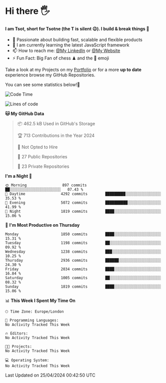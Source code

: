 # Hi there :raised_hand_with_fingers_splayed:
#### I am Tsot, short for Tsotne (the T is silent :wink:). I build & break things :space_invader:
- :telescope: Passionate about building fast, scalable and flexible products
- :seedling: I am currently learning the latest JavaScript framework 
- :mailbox: How to reach me: [@My LinkedIn](https://www.linkedin.com/in/tsotne-gvadzabia/) or [@My Website](https://tsotne.co.uk/contact)
- :zap: Fun Fact: Big Fan of chess ♟ and the 👾 emoji

Take a look at my Projects on my [Portfolio](https://tsotne.co.uk/) or for a more **up to date** experience browse my GitHub Repositories.

You can see some statistics below!:space_invader:
<!--START_SECTION:waka-->
![Code Time](http://img.shields.io/badge/Code%20Time-761%20hrs%202%20mins-blue)

![Lines of code](https://img.shields.io/badge/From%20Hello%20World%20I%27ve%20Written-5.6%20million%20lines%20of%20code-blue)

**🐱 My GitHub Data** 

> 📦 462.5 kB Used in GitHub's Storage 
 > 
> 🏆 713 Contributions in the Year 2024
 > 
> 🚫 Not Opted to Hire
 > 
> 📜 27 Public Repositories 
 > 
> 🔑 23 Private Repositories 
 > 
**I'm a Night 🦉** 

```text
🌞 Morning                897 commits         ██░░░░░░░░░░░░░░░░░░░░░░░   07.43 % 
🌆 Daytime                4292 commits        █████████░░░░░░░░░░░░░░░░   35.53 % 
🌃 Evening                5072 commits        ██████████░░░░░░░░░░░░░░░   41.99 % 
🌙 Night                  1819 commits        ████░░░░░░░░░░░░░░░░░░░░░   15.06 % 
```
📅 **I'm Most Productive on Thursday** 

```text
Monday                   1850 commits        ████░░░░░░░░░░░░░░░░░░░░░   15.31 % 
Tuesday                  1198 commits        ██░░░░░░░░░░░░░░░░░░░░░░░   09.92 % 
Wednesday                1238 commits        ███░░░░░░░░░░░░░░░░░░░░░░   10.25 % 
Thursday                 2936 commits        ██████░░░░░░░░░░░░░░░░░░░   24.30 % 
Friday                   2034 commits        ████░░░░░░░░░░░░░░░░░░░░░   16.84 % 
Saturday                 1005 commits        ██░░░░░░░░░░░░░░░░░░░░░░░   08.32 % 
Sunday                   1819 commits        ████░░░░░░░░░░░░░░░░░░░░░   15.06 % 
```


📊 **This Week I Spent My Time On** 

```text
🕑︎ Time Zone: Europe/London

💬 Programming Languages: 
No Activity Tracked This Week

🔥 Editors: 
No Activity Tracked This Week

🐱‍💻 Projects: 
No Activity Tracked This Week

💻 Operating System: 
No Activity Tracked This Week
```


 Last Updated on 25/04/2024 00:42:50 UTC
<!--END_SECTION:waka-->
